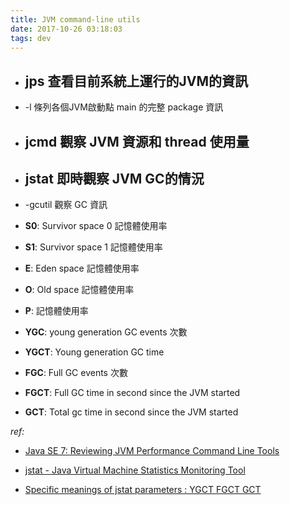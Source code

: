 ```yaml
---
title: JVM command-line utils
date: 2017-10-26 03:18:03
tags: dev
---
```


* ##  jps 查看目前系統上運行的JVM的資訊
 * -l 條列各個JVM啟動點 main 的完整 package 資訊

* ## jcmd 觀察 JVM 資源和 thread 使用量

* ## jstat 即時觀察 JVM GC的情況
 * -gcutil 觀察 GC 資訊
  * **S0**: Survivor space 0 記憶體使用率
  * **S1**: Survivor space 1 記憶體使用率
  * **E**:  Eden space 記憶體使用率
  * **O**:  Old space 記憶體使用率
  * **P**:  記憶體使用率
  * **YGC**: young generation GC events 次數
  * **YGCT**: Young generation GC time 
  * **FGC**: Full GC events 次數
  * **FGCT**: Full GC time in second since the JVM started
  * **GCT**: Total gc time in second since the JVM started


_ref:_ 

* [Java SE 7: Reviewing JVM Performance Command Line Tools](http://www.oracle.com/webfolder/technetwork/tutorials/obe/java/JavaJCMD/index.html)

* [jstat - Java Virtual Machine Statistics Monitoring Tool](http://docs.oracle.com/javase/1.5.0/docs/tooldocs/share/jstat.html)

* [Specific meanings of jstat parameters : YGCT FGCT GCT](https://stackoverflow.com/questions/29798704/specific-meanings-of-jstat-parameters-ygct-fgct-gct)
